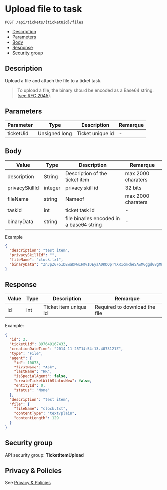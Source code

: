 # Upload file to task
```
POST /api/tickets/{ticketUid}/files
```
* [Description](#description)
* [Parameters](#parameters)
* [Body](#body)
* [Response](#response)
* [Security group](#security-group)

## Description

Upload a file and attach the file to a ticket task.
> To upload a file, the binary should be encoded as a Base64 string. ([see RFC 2045](http://tools.ietf.org/html/rfc2045)).

## Parameters

| Parameter | Type          | Description       | Remarque  |
|-----------|---------------|-------------------|-----------|
| ticketUid | Unsigned long | Ticket unique id  | -         |

## Body

| Value           | Type    | Description                               | Remarque            |
|-----------------|---------|-------------------------------------------|---------------------|
| description     | String  | Description of the ticket item            | max 2000 charaters  |
| privacySkillId  | integer | privacy skill id                          | 32 bits             |
| fileName        | string  | Nameof                                    | max 2000 charaters  |
| taskid          | int     | ticket task id                            | -                   |
| binaryData      | string  | file binaries encoded in a base64 string  | -                   |

Example

```json
{
  "description": "test item",
  "privacySkillId": "",
  "fileName": "clock.txt",
  "binaryData": "ZnJpZGF5IDEwaDMwIHRvIDEyaA0KDQpTYXR1cmRheSAwMGggdG8gMmgzMCAm\nIDEwaCB0byAxNWggJiAyMmggdG8gMjNoMzANClN1bmRheSAxMGggdG8gMTNo\nDQoNCg0KMWgzMA0KMmgzMA0KNWgNCjFoMzANCjNoDQoNCjEzaDMw\n"
}
```

## Response

| Value | Type  | Description           | Remarque                    |
|-------|-------|-----------------------|-----------------------------|
| id    | int   | Ticket item unique id | Required to download the file |

Example:

```json
{
  "id": 2,
  "ticketUid": 897649167433,
  "creationDateTime": "2014-11-25T14:54:13.4073121Z",
  "type": "File",
  "agent": {
    "id": 10073,
    "firstName": "Ask",
    "lastName": "HR",
    "isSpecialAgent": false,
    "createTicketWithStatusNew": false,
    "entityId": 0,
    "status": "None"
  },
  "description": "test item",
  "file": {
    "fileName": "clock.txt",
    "contentType": "text/plain",
    "contentLength": 129
  }
}
```

## Security group

API security group: **TicketItemUpload**

## Privacy & Policies

See [Privacy & Policies](/docs/PrivacyAndPolicies)
